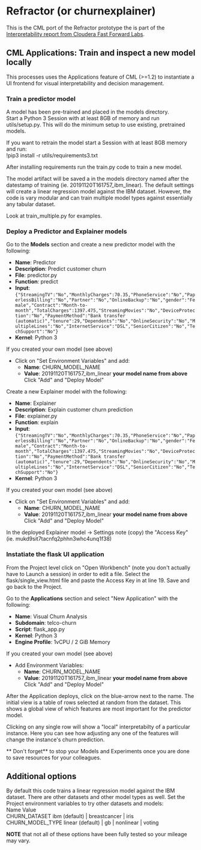 # Refractor (or churnexplainer)

This is the CML port of the Refractor prototype the is part of the [Interpretability
report from Cloudera Fast Forward Labs](https://clients.fastforwardlabs.com/ff06/report).

## CML Applications: Train and inspect a new model locally

This processes uses the Applications feature of CML (>=1.2) to instantiate a UI frontend for visual interpretability and   decision management. 

### Train a predictor model
A model has been pre-trained and placed in the models directory.  
Start a Python 3 Session with at least 8GB of memory and run utils/setup.py.  This will do the minimum setup to use existing, pretrained models.  

If you want to retrain the model start a Session with at least 8GB memory and run:  
!pip3 install -r utils/requirements3.txt  

After installing requirements run the train.py code to train a new model.  

The model artifact will be saved a in the models directory named after the datestamp of training (ie. 20191120T161757_ibm_linear). The default settings will create a linear regression model against the IBM dataset. However, the code is vary modular and can train multiple model types against essentially any tabular dataset.  

Look at train_multiple.py for examples.  


### Deploy a Predictor and Explainer models
Go to the **Models** section and create a new predictor model with the following:
* **Name**: Predictor
* **Description**: Predict customer churn
* **File**: predictor.py
* **Function**: predict
* **Input**: 
`{"StreamingTV":"No","MonthlyCharges":70.35,"PhoneService":"No","PaperlessBilling":"No","Partner":"No","OnlineBackup":"No","gender":"Female","Contract":"Month-to-month","TotalCharges":1397.475,"StreamingMovies":"No","DeviceProtection":"No","PaymentMethod":"Bank transfer (automatic)","tenure":29,"Dependents":"No","OnlineSecurity":"No","MultipleLines":"No","InternetService":"DSL","SeniorCitizen":"No","TechSupport":"No"}`  
* **Kernel**: Python 3

If you created your own model (see above)
* Click on "Set Environment Variables" and add:
  * **Name**: CHURN_MODEL_NAME
  * **Value**: 20191120T161757_ibm_linear  **your model name from above**
  Click "Add" and "Deploy Model"

Create a new Explainer model with the following:

* **Name**: Explainer
* **Description**: Explain customer churn prediction
* **File**: explainer.py
* **Function**: explain
* **Input**: `{"StreamingTV":"No","MonthlyCharges":70.35,"PhoneService":"No","PaperlessBilling":"No","Partner":"No","OnlineBackup":"No","gender":"Female","Contract":"Month-to-month","TotalCharges":1397.475,"StreamingMovies":"No","DeviceProtection":"No","PaymentMethod":"Bank transfer (automatic)","tenure":29,"Dependents":"No","OnlineSecurity":"No","MultipleLines":"No","InternetService":"DSL","SeniorCitizen":"No","TechSupport":"No"}`
* **Kernel**: Python 3

If you created your own model (see above)
* Click on "Set Environment Variables" and add:
  * **Name**: CHURN_MODEL_NAME
  * **Value**: 20191120T161757_ibm_linear  **your model name from above**
  Click "Add" and "Deploy Model"

In the deployed Explainer model -> Settings note (copy) the "Access Key" (ie. mukd9sit7tacnfq2phhn3whc4unq1f38)


### Instatiate the flask UI application
From the Project level click on "Open Workbench" (note you don't actually have to Launch a session) in order to edit a file.
Select the flask/single_view.html file and paste the Access Key in at line 19. 
Save and go back to the Project.


Go to the **Applications** section and select "New Application" with the following:
* **Name**: Visual Churn Analysis
* **Subdomain**: telco-churn
* **Script**: flask_app.py
* **Kernel**: Python 3
* **Engine Profile**: 1vCPU / 2 GiB Memory  

If you created your own model (see above)
* Add Environment Variables:  
  * **Name**: CHURN_MODEL_NAME  
  * **Value**: 20191120T161757_ibm_linear  **your model name from above**  
  Click "Add" and "Deploy Model"  
  
  

After the Application deploys, click on the blue-arrow next to the name.  The initial view is a table of rows selected at random from the dataset.  This shows a global view of which features are most important for the predictor model.


Clicking on any single row will show a "local" interpretabilty of a particular instance.  Here you 
can see how adjusting any one of the features will change the instance's churn prediction.


** Don't forget** to stop your Models and Experiments once you are done to save resources for your colleagues.


## Additional options
By default this code trains a linear regression model against the IBM dataset.
There are other datasets and other model types as well.  Set the Project environment variables to try other 
datasets and models:  
Name              Value  
CHURN_DATASET     ibm (default) | breastcancer | iris  
CHURN_MODEL_TYPE  linear (default) | gb | nonlinear | voting  


**NOTE** that not all of these options have been fully tested so your mileage may vary.
